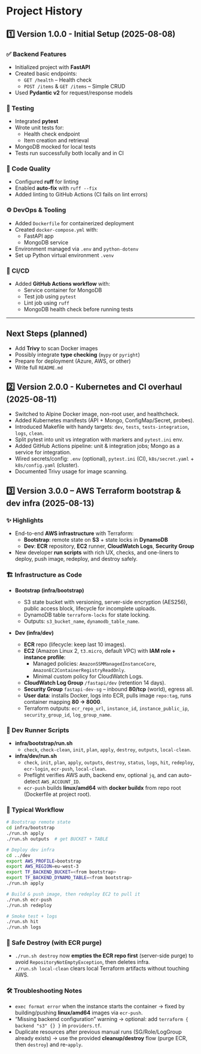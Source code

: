 # Project History

## 1️⃣ Version 1.0.0 - Initial Setup (2025-08-08)

### ✅ Backend Features
- Initialized project with **FastAPI**
- Created basic endpoints:
  - `GET /health` – Health check
  - `POST /items` & `GET /items` – Simple CRUD
- Used **Pydantic v2** for request/response models

### 🧪 Testing
- Integrated **pytest**
- Wrote unit tests for:
  - Health check endpoint
  - Item creation and retrieval
- MongoDB mocked for local tests
- Tests run successfully both locally and in CI

### 🧹 Code Quality
- Configured **ruff** for linting
- Enabled **auto-fix** with `ruff --fix`
- Added linting to GitHub Actions (CI fails on lint errors)

### ⚙️ DevOps & Tooling
- Added `Dockerfile` for containerized deployment
- Created `docker-compose.yml` with:
  - FastAPI app
  - MongoDB service
- Environment managed via `.env` and `python-dotenv`
- Set up Python virtual environment `.venv`

### 🔄 CI/CD
- Added **GitHub Actions workflow** with:
  - Service container for MongoDB
  - Test job using `pytest`
  - Lint job using `ruff`
  - MongoDB health check before running tests

---

## Next Steps (planned)
- Add **Trivy** to scan Docker images
- Possibly integrate **type checking** (`mypy` or `pyright`)
- Prepare for deployment (Azure, AWS, or other)
- Write full `README.md`





## 2️⃣ Version 2.0.0 - Kubernetes and CI overhaul (2025-08-11)

- Switched to Alpine Docker image, non-root user, and healthcheck.
- Added Kubernetes manifests (API + Mongo, ConfigMap/Secret, probes).
- Introduced Makefile with handy targets: `dev`, `tests`, `tests-integration`, `logs`, `clean`.
- Split pytest into unit vs integration with markers and `pytest.ini` env.
- Added GitHub Actions pipeline: unit & integration jobs; Mongo as a service for integration.
- Wired secrets/config: `.env` (optional), `pytest.ini` (CI), `k8s/secret.yaml` + `k8s/config.yaml` (cluster).
- Documented Trivy usage for image scanning.





## 3️⃣ Version 3.0.0 – AWS Terraform bootstrap & dev infra (2025-08-13)

### ✨ Highlights
- End-to-end **AWS infrastructure** with Terraform:
  - **Bootstrap**: remote state on **S3** + state locks in **DynamoDB**
  - **Dev**: **ECR** repository, **EC2** runner, **CloudWatch Logs**, **Security Group**
- New developer **run scripts** with rich UX, checks, and one-liners to deploy, push image, redeploy, and destroy safely.

### 🏗️ Infrastructure as Code
- **Bootstrap (infra/bootstrap)**
  - S3 state bucket with versioning, server-side encryption (AES256), public access block, lifecycle for incomplete uploads.
  - DynamoDB table `terraform-locks` for state locking.
  - Outputs: `s3_bucket_name`, `dynamodb_table_name`.

- **Dev (infra/dev)**
  - **ECR** repo (lifecycle: keep last 10 images).
  - **EC2** (Amazon Linux 2, `t3.micro`, default VPC) with **IAM role + instance profile**:
    - Managed policies: `AmazonSSMManagedInstanceCore`, `AmazonEC2ContainerRegistryReadOnly`.
    - Minimal custom policy for CloudWatch Logs.
  - **CloudWatch Log Group** `/fastapi/dev` (retention 14 days).
  - **Security Group** `fastapi-dev-sg` – inbound **80/tcp** (world), egress all.
  - **User data**: installs Docker, logs into ECR, pulls image `repo:tag`, runs container mapping **80 → 8000**.
  - Terraform outputs: `ecr_repo_url`, `instance_id`, `instance_public_ip`, `security_group_id`, `log_group_name`.

### 🧰 Dev Runner Scripts
- **infra/bootstrap/run.sh**
  - `check`, `check-clean`, `init`, `plan`, `apply`, `destroy`, `outputs`, `local-clean`.
- **infra/dev/run.sh**
  - `check`, `init`, `plan`, `apply`, `outputs`, `destroy`, `status`, `logs`, `hit`, `redeploy`, `ecr-login`, `ecr-push`, `local-clean`.
  - Preflight verifies AWS auth, backend env, optional `jq`, and can auto-detect `AWS_ACCOUNT_ID`.
  - `ecr-push` builds **linux/amd64** with **docker buildx** from repo root (Dockerfile at project root).

### 🚀 Typical Workflow
```bash
# Bootstrap remote state
cd infra/bootstrap
./run.sh apply
./run.sh outputs  # get BUCKET + TABLE

# Deploy dev infra
cd ../dev
export AWS_PROFILE=bootstrap
export AWS_REGION=eu-west-3
export TF_BACKEND_BUCKET=<from bootstrap>
export TF_BACKEND_DYNAMO_TABLE=<from bootstrap>
./run.sh apply

# Build & push image, then redeploy EC2 to pull it
./run.sh ecr-push
./run.sh redeploy

# Smoke test + logs
./run.sh hit
./run.sh logs
```

### 🧹 Safe Destroy (with ECR purge)
- `./run.sh destroy` now **empties the ECR repo first** (server-side purge) to avoid `RepositoryNotEmptyException`, then deletes infra.
- `./run.sh local-clean` clears local Terraform artifacts without touching AWS.

### 🛠️ Troubleshooting Notes
- `exec format error` when the instance starts the container → fixed by building/pushing **linux/amd64** images via `ecr-push`.
- “Missing backend configuration” warning → optional: add `terraform { backend "s3" {} }` in `providers.tf`.
- Duplicate resources after previous manual runs (SG/Role/LogGroup already exists) → use the provided **cleanup/destroy** flow (purge ECR, then `destroy`) and re-`apply`.

